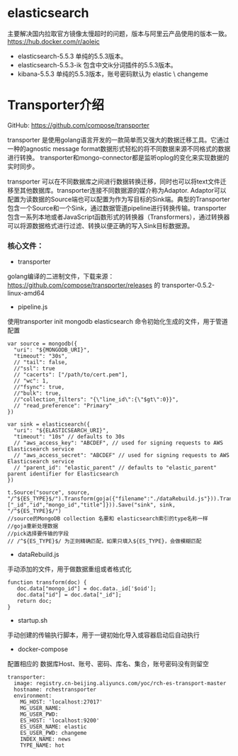 # elasticsearch
主要解决国内拉取官方镜像太慢超时的问题，版本与阿里云产品使用的版本一致。https://hub.docker.com/r/aoleic

* elasticsearch-5.5.3 单纯的5.5.3版本。
* elasticsearch-5.5.3-ik 包含中文ik分词插件的5.5.3版本。
* kibana-5.5.3 单纯的5.5.3版本，账号密码默认为 elastic \ changeme

# Transporter介绍
GitHub: https://github.com/compose/transporter

transporter 是使用golang语言开发的一款简单而又强大的数据迁移工具。它通过一种的agnostic message format数据形式轻松的将不同数据来源不同格式的数据进行转换。 transporter和mongo-connector都是监听oplog的变化来实现数据的实时同步。

transporter 可以在不同数据库之间进行数据转换迁移，同时也可以将text文件迁移至其他数据库。transporter连接不同数据源的媒介称为Adaptor. Adaptor可以配置为读数据的Source端也可以配置为作为写目标的Sink端。典型的Transporter包含一个Source和一个Sink，通过数据管道pipeline进行转换传输。transporter包含一系列本地或者JavaScript函数形式的转换器（Transformers），通过转换器可以将源数据格式进行过滤、转换以便正确的写入Sink目标数据源。

### 核心文件：
* transporter 

golang编译的二进制文件，下载来源：https://github.com/compose/transporter/releases 的 transporter-0.5.2-linux-amd64

* pipeline.js

使用transporter init mongodb elasticsearch 命令初始化生成的文件，用于管道配置 

```
var source = mongodb({
  "uri": "${MONGODB_URI}",
  "timeout": "30s",
  // "tail": false,
  //"ssl": true
  // "cacerts": ["/path/to/cert.pem"],
  // "wc": 1,
  //"fsync": true,
  //"bulk": true,
  //"collection_filters": "{\"line_id\":{\"$gt\":0}}",
  // "read_preference": "Primary"
})

var sink = elasticsearch({
  "uri": "${ELASTICSEARCH_URI}",
  "timeout": "10s" // defaults to 30s
  // "aws_access_key": "ABCDEF", // used for signing requests to AWS Elasticsearch service
  // "aws_access_secret": "ABCDEF" // used for signing requests to AWS Elasticsearch service
  // "parent_id": "elastic_parent" // defaults to "elastic_parent" parent identifier for Elasticsearch
})

t.Source("source", source, "/^${ES_TYPE}$/").Transform(goja({"filename":"./dataRebuild.js"})).Transform(pick({"fields": ["_id","id","mongo_id","title"]})).Save("sink", sink, "/^${ES_TYPE}$/")
//source的MongoDB collection 名要和 elasticsearch索引的type名称一样
//goja重新处理数据
//pick选择要传输的字段
// /^${ES_TYPE}$/ 为正则精确匹配，如果只填入${ES_TYPE}，会做模糊匹配
```
* dataRebuild.js
 
手动添加的文件，用于做数据重组或者格式化

```
function transform(doc) {
   doc.data["mongo_id"] = doc.data._id['$oid'];
   doc.data["id"] = doc.data["_id"]; 
   return doc;
}

```
* startup.sh
 
手动创建的传输执行脚本，用于一键初始化导入或容器启动后自动执行

* docker-compose

配置相应的 数据库Host、账号、密码、库名、集合，账号密码没有则留空

```
transporter:
  image: registry.cn-beijing.aliyuncs.com/yoc/rch-es-transport-master
  hostname: rchestransporter
  environment:
    MG_HOST: 'localhost:27017'
    MG_USER_NAME:
    MG_USER_PWD:
    ES_HOST: 'localhost:9200'
    ES_USER_NAME: elastic
    ES_USER_PWD: changeme
    INDEX_NAME: news
    TYPE_NAME: hot
```








